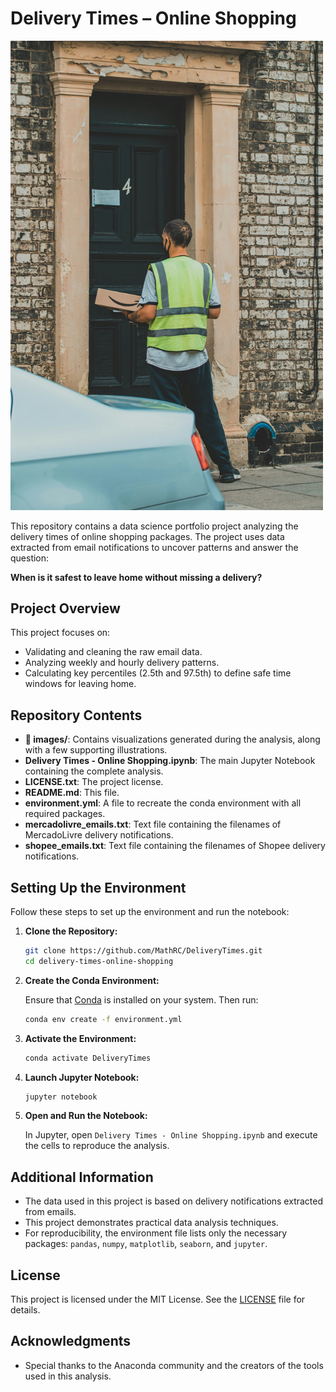 # Delivery Times – Online Shopping

<img src="https://raw.githubusercontent.com/MathRC/DeliveryTimes/main/images/Package_delivery.jpg" width="500"/>

This repository contains a data science portfolio project analyzing the delivery times of online shopping packages. The project uses data extracted from email notifications to uncover patterns and answer the question:

**When is it safest to leave home without missing a delivery?**

## Project Overview

This project focuses on:
- Validating and cleaning the raw email data.
- Analyzing weekly and hourly delivery patterns.
- Calculating key percentiles (2.5th and 97.5th) to define safe time windows for leaving home.

## Repository Contents

- **📁 images/**: Contains visualizations generated during the analysis, along with a few supporting illustrations.
- **Delivery Times - Online Shopping.ipynb**: The main Jupyter Notebook containing the complete analysis.
- **LICENSE.txt**: The project license.
- **README.md**: This file.
- **environment.yml**: A file to recreate the conda environment with all required packages.
- **mercadolivre_emails.txt**: Text file containing the filenames of MercadoLivre delivery notifications.
- **shopee_emails.txt**: Text file containing the filenames of Shopee delivery notifications.

## Setting Up the Environment

Follow these steps to set up the environment and run the notebook:

1. **Clone the Repository:**

   ```bash
   git clone https://github.com/MathRC/DeliveryTimes.git
   cd delivery-times-online-shopping
   ```

2. **Create the Conda Environment:**

   Ensure that [Conda](https://docs.conda.io/en/latest/) is installed on your system. Then run:

   ```bash
   conda env create -f environment.yml
   ```

3. **Activate the Environment:**

   ```bash
   conda activate DeliveryTimes
   ```

4. **Launch Jupyter Notebook:**

   ```bash
   jupyter notebook
   ```

5. **Open and Run the Notebook:**

   In Jupyter, open `Delivery Times - Online Shopping.ipynb` and execute the cells to reproduce the analysis.

## Additional Information

- The data used in this project is based on delivery notifications extracted from emails.
- This project demonstrates practical data analysis techniques.
- For reproducibility, the environment file lists only the necessary packages: `pandas`, `numpy`, `matplotlib`, `seaborn`, and `jupyter`.

## License

This project is licensed under the MIT License. See the [LICENSE](LICENSE.txt) file for details.

## Acknowledgments

- Special thanks to the Anaconda community and the creators of the tools used in this analysis.
